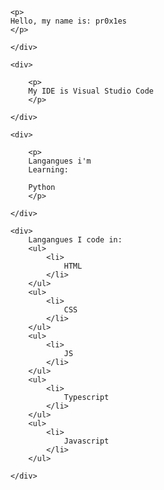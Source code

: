 <div>

        <p>
        Hello, my name is: pr0x1es
        </p>

        </div>

        <div>

            <p>
            My IDE is Visual Studio Code
            </p>

        </div>

        <div>

            <p>
            Langangues i'm 
            Learning:

            Python
            </p>

        </div>

        <div>
            Langangues I code in: 
            <ul>
                <li>
                    HTML
                </li>
            </ul>
            <ul>
                <li>
                    CSS
                </li>
            </ul>
            <ul>
                <li>
                    JS
                </li>
            </ul>
            <ul>
                <li>
                    Typescript
                </li>
            </ul>
            <ul>
                <li>
                    Javascript
                </li>
            </ul>

        </div>
